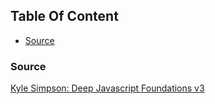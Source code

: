 <!-- START doctoc generated TOC please keep comment here to allow auto update -->
<!-- DON'T EDIT THIS SECTION, INSTEAD RE-RUN doctoc TO UPDATE -->
## Table Of Content

- [Source](#source)

<!-- END doctoc generated TOC please keep comment here to allow auto update -->

### Source
[Kyle Simpson: Deep Javascript Foundations v3](https://frontendmasters.com/courses/deep-javascript-v3/)
